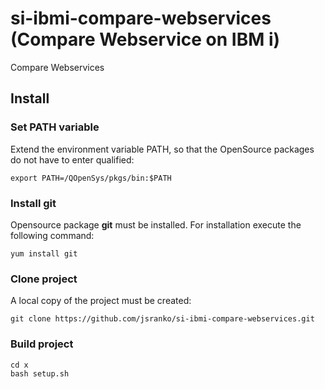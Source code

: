 # si-ibmi-compare-webservices (Compare Webservice on IBM i)
Compare Webservices

## Install

### Set PATH variable

Extend the environment variable PATH, so that the OpenSource packages do not have to enter qualified:

```
export PATH=/QOpenSys/pkgs/bin:$PATH
```

### Install git

Opensource package **git** must be installed. For installation execute the following command:
```
yum install git
```

### Clone project
A local copy of the project must be created:
```
git clone https://github.com/jsranko/si-ibmi-compare-webservices.git
```

### Build project

```
cd x
bash setup.sh
```
